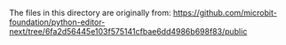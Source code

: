 The files in this directory are originally from:
https://github.com/microbit-foundation/python-editor-next/tree/6fa2d56445e103f575141cfbae6dd4986b698f83/public
